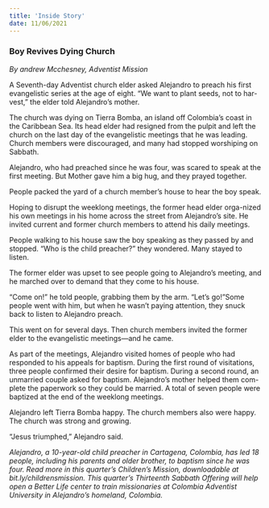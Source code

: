 ```yaml
---
title: 'Inside Story'
date: 11/06/2021
---
```


### Boy Revives Dying Church

_By andrew Mcchesney, Adventist Mission_

A Seventh-day Adventist church elder asked Alejandro to preach his first evangelistic series at the age of eight. “We want to plant seeds, not to har-vest,” the elder told Alejandro’s mother.

The  church  was  dying  on  Tierra  Bomba,  an  island  off  Colombia’s  coast  in  the  Caribbean  Sea.  Its  head  elder  had  resigned  from  the  pulpit  and  left  the church on the last day of the evangelistic meetings that he was leading. Church  members  were  discouraged,  and  many  had  stopped  worshiping  on  Sabbath. 

Alejandro,  who  had  preached  since  he  was  four,  was  scared  to  speak  at  the first meeting. But Mother gave him a big hug, and they prayed together.

People packed the yard of a church member’s house to hear the boy speak. 

Hoping  to  disrupt  the  weeklong  meetings,  the  former  head  elder  orga-nized his own meetings in his home across the street from Alejandro’s site. He invited current and former church members to attend his daily meetings.

People walking to his house saw the boy speaking as they passed by and stopped. “Who is the child preacher?” they wondered. Many stayed to listen.

The  former  elder  was  upset  to  see  people  going  to  Alejandro’s  meeting,  and he marched over to demand that they come to his house.

“Come on!” he told people, grabbing them by the arm. “Let’s go!”Some  people  went  with  him,  but  when  he  wasn’t  paying  attention,  they  snuck back to listen to Alejandro preach.

This went on for several days. Then church members invited the former elder to the evangelistic meetings—and he came.

As  part  of  the  meetings,  Alejandro  visited  homes  of  people  who  had  responded to his appeals for baptism. During the first round of visitations, three people confirmed their desire for baptism. During a second round, an unmarried couple asked for baptism. Alejandro’s mother helped them com-plete the paperwork so they could be married. A total of seven people were baptized at the end of the weeklong meetings. 

Alejandro  left  Tierra  Bomba  happy.  The  church  members  also  were  happy. The church was strong and growing. 

“Jesus triumphed,” Alejandro said.

_Alejandro, a 10-year-old child preacher in Cartagena, Colombia, has led 18 people, including his parents and older brother, to baptism since he was four. Read more in this quarter’s Children’s Mission, downloadable at bit.ly/childrensmission. This quarter’s Thirteenth Sabbath Offering will help open a Better Life center to train missionaries at Colombia Adventist University in Alejandro’s homeland, Colombia._